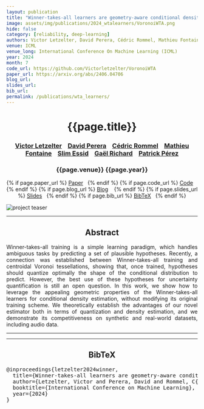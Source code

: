 ```yaml
---
layout: publication
title: "Winner-takes-all learners are geometry-aware conditional density estimators"
image: assets/img/publications/2024_wtalearners/VoronoiWTA.png
hide: false
category: [reliability, deep-learning]
authors: Victor Letzelter, David Perera, Cédric Rommel, Mathieu Fontaine, Slim Essid, Gaël Richard, Patrick Pérez
venue: ICML
venue_long: International Conference On Machine Learning (ICML)
year: 2024
month: 7
code_url: https://github.com/Victorletzelter/VoronoiWTA
paper_url: https://arxiv.org/abs/2406.04706
blog_url: 
slides_url: 
bib_url: 
permalink: /publications/wta_learners/
---
```


<h1 align="center"> {{page.title}} </h1>
<!-- Simple call of authors -->
<!-- <h3 align="center"> {{page.authors}} </h3> -->
<!-- Alternatively you can add links to author pages -->
<h3 align="center"> <a href="https://scholar.google.com/citations?user=YhTdZh8AAAAJ&hl=en&oi=ao">Victor Letzelter</a> &nbsp;&nbsp; <a href="https://adasp.telecom-paris.fr/members/">David Perera</a> &nbsp;&nbsp; <a href="https://cedricrommel.github.io/">Cédric Rommel</a> &nbsp;&nbsp; <a href="https://matfontaine.github.io/">Mathieu Fontaine</a> &nbsp;&nbsp; <a href="https://slimessid.github.io/research/">Slim Essid</a> &nbsp;&nbsp; <a href="https://www.telecom-paris.fr/gael-richard">Gaël Richard</a> &nbsp;&nbsp; <a href="https://ptrckprz.github.io/">Patrick Pérez</a> </h3>


<h3 align="center"> {{page.venue}} {{page.year}} </h3>

<div align="center">
  <p>
    {% if page.paper_url %}
    <a href="{{ page.paper_url }}"><i class="far fa-file-pdf"></i> Paper</a>&nbsp;&nbsp;
    {% endif %}
    {% if page.code_url %}
    <a href="{{ page.code_url }}"><i class="fab fa-github"></i> Code</a> &nbsp;&nbsp;
    {% endif %}
    {% if page.blog_url %}
    <a href="{{ page.blog_url }}"><i class="fab fa-blogger"></i> Blog</a> &nbsp;&nbsp;
    {% endif %}
    {% if page.slides_url %}
    <a href="{{ page.slides_url }}"><i class="far fa-file-pdf"></i> Slides</a>&nbsp;&nbsp;
    {% endif %}
    {% if page.bib_url %}
    <a href="{{ page.bib_url}}"><i class="far fa-file-alt"></i> BibTeX</a>&nbsp;&nbsp;
    {% endif %}
  </p>
</div>

<div class="publication-teaser">
    <img src="../../{{ page.image }}" alt="project teaser"/>
</div>


<hr>

<h2  align="center"> Abstract</h2>

<p align="justify">Winner-takes-all training is a simple learning paradigm, which handles ambiguous tasks by predicting a set of plausible hypotheses. Recently, a connection was established between Winner-takes-all training and centroidal Voronoi tessellations, showing that, once trained, hypotheses should quantize optimally the shape of the conditional distribution to predict. However, the best use of these hypotheses for uncertainty quantification is still an open question.
In this work, we show how to leverage the appealing geometric properties of the Winner-takes-all learners for conditional density estimation, without modifying its original training scheme. We theoretically establish the advantages of our novel estimator both in terms of quantization and density estimation, and we demonstrate its competitiveness on synthetic and real-world datasets, including audio data.</p>


<hr>
<hr>

<h2  align="center">BibTeX</h2>
<left>
  <pre class="bibtex-box">
@inproceedings{letzelter2024winner,
  title={Winner-takes-all learners are geometry-aware conditional density estimators},
  author={Letzelter, Victor and Perera, David and Rommel, C{\'e}dric and Fontaine, Mathieu and Essid, Slim and Richard, Gael and P{\'e}rez, Patrick},
  booktitle={International Conference on Machine Learning},
  year={2024}
}
  </pre>
</left>

<br>
